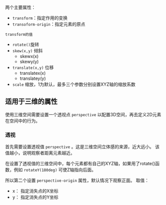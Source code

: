 两个主要属性：
 - `transform`：指定作用的变换
 - `transoform-origin`：指定元素的原点

`transform的值`
 - `rotate()`旋转
 - `skew(x,y)` 倾斜
	- skewx(x)
	- skewy(y)
 - `translate(x,y)` 位移
	- translatex(x)
	- translatey(y)
 - `scale` 缩放，1为默认，最多三个参数分别设置XYZ轴的缩放系数

## 适用于三维的属性
使用三维空间需要设置一个透视点 `perspective` 以配置3D空间，再去定义2D元素在空间中的行为。

###  透视
首先需要设置透视值 `perspective` 。这是三维空间立体感的来源，近大远小。
该值越小，说明观察者距离元素越近。

在设置了透视值的三维空间中，每个元素都有自己的XYZ轴，如果用了rotate()函数，例如 `rotateY(180deg)` 可使Z轴指向后面。

所以第二个设置 `perspective-origin` 属性，默认情况下观察正面。
取值：
 - x：
	指定消失点的X坐标
 - y：
	指定消失点的Y坐标
